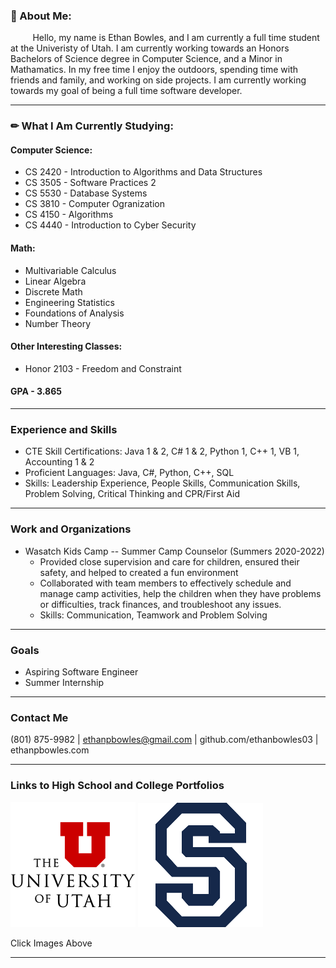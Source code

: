 ### 🤔 About Me:
&nbsp;&nbsp;&nbsp;&nbsp;&nbsp;&nbsp;&nbsp;&nbsp; Hello, my name is Ethan Bowles, and I am currently a full time student at the Univeristy of Utah. I am currently working towards   an Honors Bachelors of Science degree in Computer Science, and a Minor in Mathamatics. In my free time I enjoy the outdoors, spending time with friends and family, and working on side projects. I am currently working towards my goal of being a full time software developer. 

____

### ✏ What I Am Currently Studying:
#### Computer Science:
  * CS 2420 - Introduction to Algorithms and Data Structures
  * CS 3505 - Software Practices 2
  * CS 5530 - Database Systems
  * CS 3810 - Computer Ogranization
  * CS 4150 - Algorithms
  * CS 4440 - Introduction to Cyber Security
    
#### Math:
  * Multivariable Calculus
  * Linear Algebra
  * Discrete Math
  * Engineering Statistics
  * Foundations of Analysis
  * Number Theory
    
#### Other Interesting Classes: 
  * Honor 2103 - Freedom and Constraint

#### GPA - 3.865
____

### Experience and Skills 
* CTE Skill Certifications: Java 1 & 2, C# 1 & 2, Python 1, C++ 1, VB 1, Accounting 1 & 2 
* Proficient Languages: Java, C#, Python, C++, SQL 
* Skills: Leadership Experience, People Skills, Communication Skills, Problem Solving, Critical Thinking and CPR/First Aid
____

### Work and Organizations
* Wasatch Kids Camp -- Summer Camp Counselor (Summers 2020-2022)
  * Provided close supervision and care for children, ensured their safety, and helped to created a fun environment 
  * Collaborated with team members to effectively schedule and manage camp activities, help the children when they have problems or difficulties, track finances, and troubleshoot any issues. 
  * Skills: Communication, Teamwork and Problem Solving
____

### Goals
* Aspiring Software Engineer
* Summer Internship
____

### Contact Me
 (801) 875-9982 | ethanpbowles@gmail.com | github.com/ethanbowles03 | ethanpbowles.com

____

### Links to High School and College Portfolios

[![](https://github.com/ethanbowles03/ethanbowles03/blob/main/resources/UofU200.png)](https://github.com/ethanbowles03/CollegeProgrammingPortfolio/tree/main)
[![](https://github.com/ethanbowles03/ethanbowles03/blob/main/resources/Skyline200.png)](https://github.com/ethanbowles03/HighSchoolProgrammingPortfolio)

Click Images Above

____

